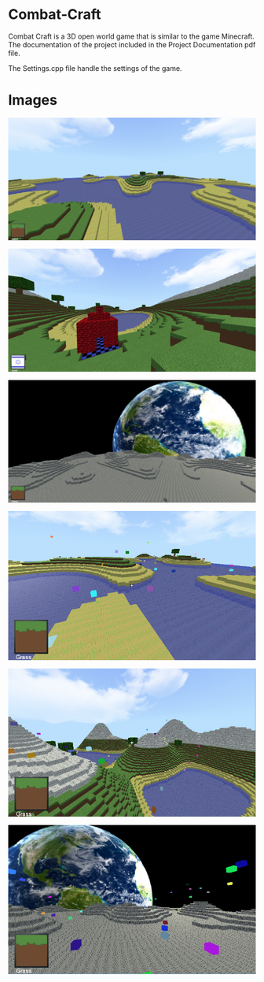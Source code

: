 # Combat-Craft
Combat Craft is a 3D open world game that is similar to the game Minecraft.
The documentation of the project included in the Project Documentation pdf file.

The Settings.cpp file handle the settings of the game.

# Images
![image1](https://raw.githubusercontent.com/omereli10/Combat-Craft/master/Documentation/Images/image1.png)

![image2](https://raw.githubusercontent.com/omereli10/Combat-Craft/master/Documentation/Images/image2.png)

![image3](https://raw.githubusercontent.com/omereli10/Combat-Craft/master/Documentation/Images/image3.png)

![image4](https://raw.githubusercontent.com/omereli10/Combat-Craft/master/Documentation/Images/image4.png)

![image5](https://raw.githubusercontent.com/omereli10/Combat-Craft/master/Documentation/Images/image5.png)

![image6](https://raw.githubusercontent.com/omereli10/Combat-Craft/master/Documentation/Images/image6.png)
